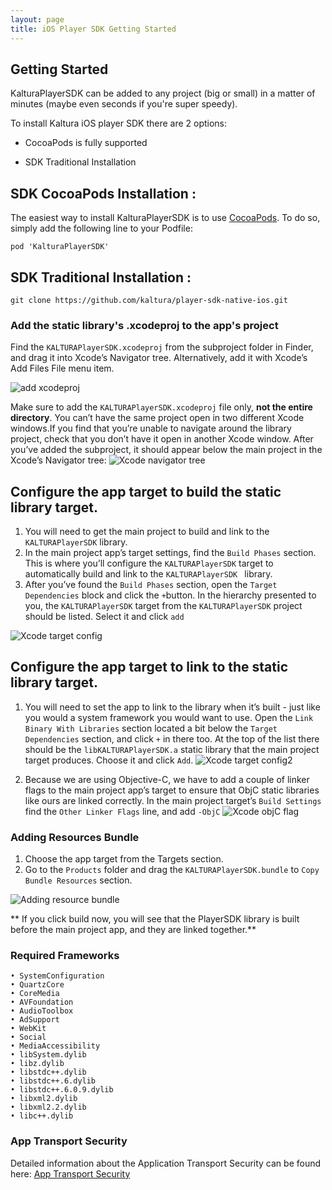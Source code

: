 ```yaml
---
layout: page
title: iOS Player SDK Getting Started 
---
```




## Getting Started

KalturaPlayerSDK can be added to any project (big or small) in a matter of minutes (maybe even seconds if you're super speedy). 

To install Kaltura iOS player SDK there are 2 options:

* CocoaPods is fully supported

* SDK Traditional Installation




## SDK CocoaPods Installation :

The easiest way to install KalturaPlayerSDK is to use [CocoaPods](https://cocoapods.org/). To do so, simply add the following line to your Podfile:

```
pod 'KalturaPlayerSDK'
```




## SDK Traditional Installation :

```
git clone https://github.com/kaltura/player-sdk-native-ios.git
```

### Add the static library's .xcodeproj to the app's project
Find the ```KALTURAPlayerSDK.xcodeproj``` from the subproject folder in Finder, and drag it into Xcode’s Navigator tree. Alternatively, add it with Xcode’s Add Files File menu item.

![add xcodeproj](https://camo.githubusercontent.com/1e3d845d0728b62beb23e474ae30d2b8370867db/687474703a2f2f6b6e6f776c656467652e6b616c747572612e636f6d2f73697465732f64656661756c742f66696c65732f7374796c65732f6c617267652f7075626c69632f6164645f66696c65732e706e67)


Make sure to add the ```KALTURAPlayerSDK.xcodeproj``` file only, **not the entire directory**. You can’t have the same project open in two different Xcode windows.If you find that you’re unable to navigate around the library project, check that you don’t have it open in another Xcode window. After you’ve added the subproject, it should appear below the main project in the Xcode’s Navigator tree:
![Xcode navigator tree](https://camo.githubusercontent.com/1f46c83ca7f3e9c76f1509ddc041e3964e63f3c7/687474703a2f2f6b6e6f776c656467652e6b616c747572612e636f6d2f73697465732f64656661756c742f66696c65732f7374796c65732f6c617267652f7075626c69632f78636f6465747265652e706e67)

## Configure the app target to build the static library target.

1. You will need to get the main project to build and link to the ```KALTURAPlayerSDK``` library.
2. In the main project app’s target settings, find the ```Build Phases``` section. This is where you’ll configure the ```KALTURAPlayerSDK``` target to automatically build and link to the ```KALTURAPlayerSDK ``` library.
3. After you’ve found the ```Build Phases``` section, open the ```Target Dependencies``` block and click the ```+```button. In the hierarchy presented to you, the ```KALTURAPlayerSDK``` target from the ```KALTURAPlayerSDK``` project should be listed. Select it and click ```add```

![Xcode target config](https://camo.githubusercontent.com/d35c79ce9a0d01ad3a45a94362da413ed4afa403/687474703a2f2f6b6e6f776c656467652e6b616c747572612e636f6d2f73697465732f64656661756c742f66696c65732f7374796c65732f6c617267652f7075626c69632f616464446570656e64656e6369652e6a7067)

## Configure the app target to link to the static library target.
1. You will need to set the app to link to the library when it’s built - just like you would a system framework you would want to use. Open the ```Link Binary With Libraries``` section located a bit below the ```Target Dependencies``` section, and click ```+``` in there too. At the top of the list there should be the ```libKALTURAPlayerSDK.a``` static library that the main project target produces. Choose it and click ```Add```.
![Xcode target config2](https://camo.githubusercontent.com/acea3bcfbe47b0cc2e37796807d23c617723822f/687474703a2f2f6b6e6f776c656467652e6b616c747572612e636f6d2f73697465732f64656661756c742f66696c65732f7374796c65732f6c617267652f7075626c69632f6c696e6b546f53444b2e6a7067)

2. Because we are using Objective-C, we have to add a couple of linker flags to the main project app’s target to ensure that ObjC static libraries like ours are linked correctly. In the main project target’s ```Build Settings``` find the ```Other Linker Flags``` line, and add ```-ObjC``` 
![Xcode objC flag](https://camo.githubusercontent.com/a79c30cac8e6ff20b85c2db05391fb5888706966/687474703a2f2f6b6e6f776c656467652e6b616c747572612e636f6d2f73697465732f64656661756c742f66696c65732f7374796c65732f6c617267652f7075626c69632f616464696e674f626a435f666c61672e6a7067)

### Adding Resources Bundle

1. Choose the app target from the Targets section.
2. Go to the ```Products``` folder and drag the ```KALTURAPlayerSDK.bundle``` to ```Copy Bundle Resources``` section.

![Adding resource bundle](https://camo.githubusercontent.com/bd7958d4ca8e7c7ce8ca1dac1a6b1c1c6c08c078/687474703a2f2f6b6e6f776c656467652e6b616c747572612e636f6d2f73697465732f64656661756c742f66696c65732f7374796c65732f6c617267652f7075626c69632f42756e646c652e706e67)

** If you click build now, you will see that the PlayerSDK library is built before the main project app, and they are linked together.**

### Required Frameworks
```
• SystemConfiguration
• QuartzCore
• CoreMedia
• AVFoundation
• AudioToolbox
• AdSupport
• WebKit
• Social
• MediaAccessibility
• libSystem.dylib
• libz.dylib
• libstdc++.dylib
• libstdc++.6.dylib
• libstdc++.6.0.9.dylib
• libxml2.dylib
• libxml2.2.dylib
• libc++.dylib
```

### App Transport Security 
Detailed information about the Application Transport Security can be found here: [App Transport Security](https://github.com/kaltura/DeveloperPortalDocs/blob/master/documentation/player-sdk/Troubleshooting.md)
